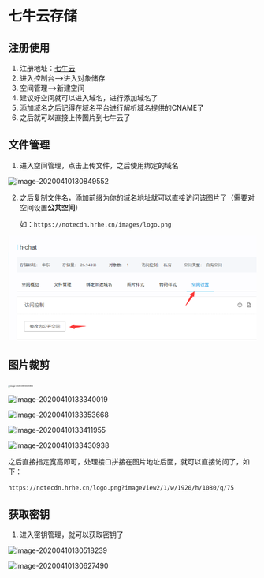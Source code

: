 # 七牛云存储

## 注册使用

1. 注册地址：[七牛云](https://portal.qiniu.com/signup)
2. 进入控制台-->进入对象储存
3. 空间管理-->新建空间
4. 建议好空间就可以进入域名，进行添加域名了
5. 添加域名之后记得在域名平台进行解析域名提供的CNAME了
6. 之后就可以直接上传图片到七牛云了

## 文件管理

1. 进入空间管理，点击上传文件，之后使用绑定的域名

![image-20200410130849552](https://notecdn.hrhe.cn/images/七牛云cdn加速图片_03.png)

2. 之后复制文件名，添加前缀为你的域名地址就可以直接访问该图片了（需要对空间设置**公共空间**）

   如：`https://notecdn.hrhe.cn/images/logo.png`

![image](./images/七牛云cdn加速图片_09.png)

## 图片裁剪

<img src="https://notecdn.hrhe.cn/images/七牛云cdn加速图片_04.png" alt="image-20200410133310805" style="zoom:25%;" />

![image-20200410133340019](https://notecdn.hrhe.cn/images/七牛云cdn加速图片_05.png)

![image-20200410133353668](https://notecdn.hrhe.cn/images/七牛云cdn加速图片_06.png)

![image-20200410133411955](https://notecdn.hrhe.cn/images/七牛云cdn加速图片_07.png)

![image-20200410133430938](https://notecdn.hrhe.cn/images/七牛云cdn加速图片_08.png)

之后直接指定宽高即可，处理接口拼接在图片地址后面，就可以直接访问了，如下：

`https://notecdn.hrhe.cn/logo.png?imageView2/1/w/1920/h/1080/q/75`

## 获取密钥

1. 进入密钥管理，就可以获取密钥了

![image-20200410130518239](https://notecdn.hrhe.cn/images/七牛云cdn加速图片_01.png)

![image-20200410130627490](https://notecdn.hrhe.cn/images/七牛云cdn加速图片_02.png)



